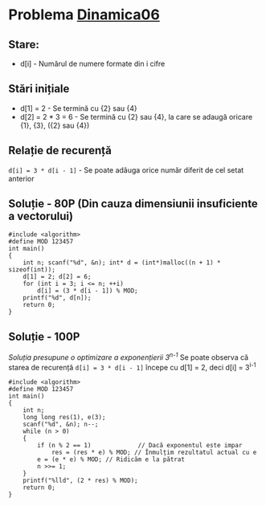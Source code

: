 # Problema [Dinamica06](https://www.pbinfo.ro/probleme/3990/dinamica06)

## Stare: 
- d[i] - Numărul de numere formate din i cifre

## Stări inițiale
- d[1] = 2 - Se termină cu {2} sau {4}
- d[2] = 2 * 3 = 6 - Se termină cu {2} sau {4}, la care se adaugă oricare {1}, {3}, ({2} sau {4})

## Relație de recurență
`d[i] = 3 * d[i - 1]` - Se poate adăuga orice număr diferit de cel setat anterior

## Soluție - 80P (Din cauza dimensiunii insuficiente a vectorului)
```
#include <algorithm>
#define MOD 123457
int main()
{
	int n; scanf("%d", &n); int* d = (int*)malloc((n + 1) * sizeof(int));
	d[1] = 2; d[2] = 6;
	for (int i = 3; i <= n; ++i)
		d[i] = (3 * d[i - 1]) % MOD;
	printf("%d", d[n]);
	return 0;
}
```

## Soluție - 100P
<i>Soluția presupune o optimizare a exponențierii 3<sup>n-1</sup></i>
Se poate observa că starea de recurență `d[i] = 3 * d[i - 1]` începe cu d[1] = 2, deci d[i] = 3<sup>i-1</sup>

```
#include <algorithm>
#define MOD 123457
int main()
{
	int n;
	long long res(1), e(3);
	scanf("%d", &n); n--;
	while (n > 0)
	{
		if (n % 2 == 1) 			// Dacă exponentul este impar
			res = (res * e) % MOD; // Înmulțim rezultatul actual cu e
		e = (e * e) % MOD; // Ridicăm e la pătrat
		n >>= 1;
	}
	printf("%lld", (2 * res) % MOD);
	return 0;
}
```